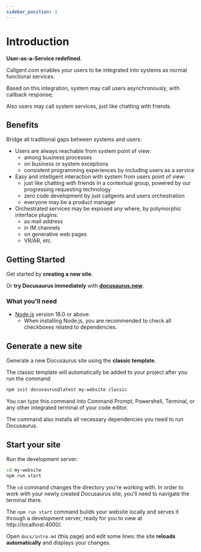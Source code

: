 ```yaml
---
sidebar_position: 1
---
```


# Introduction

**User-as-a-Service redefined**.

Callgent.com enables your users to be integrated into systems as normal functional services.

Based on this integration, system may call users asynchronously, with callback response;

Also users may call system services, just like chatting with friends.

## Benefits

Bridge all traditional gaps between systems and users:

- Users are always reachable from system point of view:
  - among business processes
  - on business or system exceptions
  - consistent programming experiences by including users as a service
- Easy and intelligent interaction with system from users point of view:
  - just like chatting with friends in a contextual group, powered by our progressing requesting technology
  - zero code development by just callgents and users orchestration
  - everyone may be a product manager
- Orchestrated services may be exposed any where, by polymorphic interface plugins:
  - as mail address
  - in IM channels
  - on generative web pages
  - VR/AR, etc.

## Getting Started

Get started by **creating a new site**.

Or **try Docusaurus immediately** with **[docusaurus.new](https://docusaurus.new)**.

### What you'll need

- [Node.js](https://nodejs.org/en/download/) version 18.0 or above:
  - When installing Node.js, you are recommended to check all checkboxes related to dependencies.

## Generate a new site

Generate a new Docusaurus site using the **classic template**.

The classic template will automatically be added to your project after you run the command:

```bash
npm init docusaurus@latest my-website classic
```

You can type this command into Command Prompt, Powershell, Terminal, or any other integrated terminal of your code editor.

The command also installs all necessary dependencies you need to run Docusaurus.

## Start your site

Run the development server:

```bash
cd my-website
npm run start
```

The `cd` command changes the directory you're working with. In order to work with your newly created Docusaurus site, you'll need to navigate the terminal there.

The `npm run start` command builds your website locally and serves it through a development server, ready for you to view at http://localhost:4000/.

Open `docs/intro.md` (this page) and edit some lines: the site **reloads automatically** and displays your changes.
